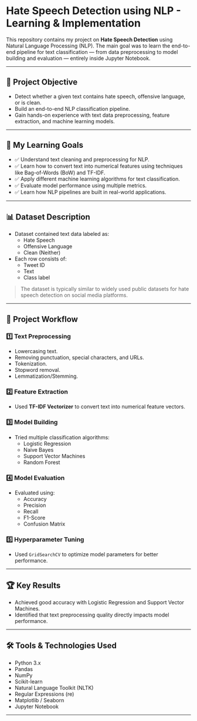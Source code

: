 # Hate Speech Detection using NLP - Learning & Implementation

This repository contains my project on **Hate Speech Detection** using Natural Language Processing (NLP). The main goal was to learn the end-to-end pipeline for text classification — from data preprocessing to model building and evaluation — entirely inside Jupyter Notebook.

---

## 🎯 Project Objective

- Detect whether a given text contains hate speech, offensive language, or is clean.
- Build an end-to-end NLP classification pipeline.
- Gain hands-on experience with text data preprocessing, feature extraction, and machine learning models.

---

## 📖 My Learning Goals

- ✅ Understand text cleaning and preprocessing for NLP.
- ✅ Learn how to convert text into numerical features using techniques like Bag-of-Words (BoW) and TF-IDF.
- ✅ Apply different machine learning algorithms for text classification.
- ✅ Evaluate model performance using multiple metrics.
- ✅ Learn how NLP pipelines are built in real-world applications.

---

## 📊 Dataset Description

- Dataset contained text data labeled as:
  - Hate Speech
  - Offensive Language
  - Clean (Neither)
- Each row consists of:
  - Tweet ID
  - Text
  - Class label

> The dataset is typically similar to widely used public datasets for hate speech detection on social media platforms.

---

## 🔧 Project Workflow

### 1️⃣ Text Preprocessing

- Lowercasing text.
- Removing punctuation, special characters, and URLs.
- Tokenization.
- Stopword removal.
- Lemmatization/Stemming.

### 2️⃣ Feature Extraction

- Used **TF-IDF Vectorizer** to convert text into numerical feature vectors.

### 3️⃣ Model Building

- Tried multiple classification algorithms:
  - Logistic Regression
  - Naive Bayes
  - Support Vector Machines
  - Random Forest

### 4️⃣ Model Evaluation

- Evaluated using:
  - Accuracy
  - Precision
  - Recall
  - F1-Score
  - Confusion Matrix

### 5️⃣ Hyperparameter Tuning

- Used `GridSearchCV` to optimize model parameters for better performance.

---

## 🏆 Key Results

- Achieved good accuracy with Logistic Regression and Support Vector Machines.
- Identified that text preprocessing quality directly impacts model performance.

---

## 🛠 Tools & Technologies Used

- Python 3.x
- Pandas
- NumPy
- Scikit-learn
- Natural Language Toolkit (NLTK)
- Regular Expressions (re)
- Matplotlib / Seaborn
- Jupyter Notebook

---
